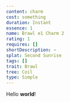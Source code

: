 ```yaml
---
content: charm
cost: something
duration: Instant
essence: 1
name: Brawl e1 Charm 2
rating: 1
requires: []
shortDescription: ~
splat: Second Sunrise
tags: []
trait: Brawl
tree: Coil
type: Simple
---
```


Hello **world**!
